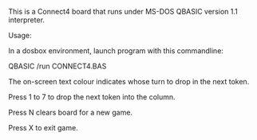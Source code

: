 This is a Connect4 board that runs under MS-DOS QBASIC version 1.1 interpreter.

Usage:

In a dosbox environment, launch program with this commandline:

QBASIC /run CONNECT4.BAS


The on-screen text colour indicates whose turn to drop in the next token.

Press 1 to 7 to drop the next token into the column.

Press N clears board for a new game.

Press X to exit game.

